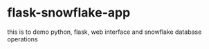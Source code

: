 # flask-snowflake-app
this is to demo python, flask, web interface and snowflake database operations

